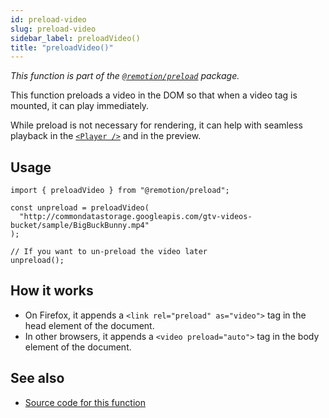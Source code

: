 ```yaml
---
id: preload-video
slug: preload-video
sidebar_label: preloadVideo()
title: "preloadVideo()"
---
```


_This function is part of the [`@remotion/preload`](/docs/preload) package._

This function preloads a video in the DOM so that when a video tag is mounted, it can play immediately.

While preload is not necessary for rendering, it can help with seamless playback in the [`<Player />`](/docs/player) and in the preview.

## Usage

```tsx twoslash
import { preloadVideo } from "@remotion/preload";

const unpreload = preloadVideo(
  "http://commondatastorage.googleapis.com/gtv-videos-bucket/sample/BigBuckBunny.mp4"
);

// If you want to un-preload the video later
unpreload();
```

## How it works

- On Firefox, it appends a `<link rel="preload" as="video">` tag in the head element of the document.
- In other browsers, it appends a `<video preload="auto">` tag in the body element of the document.

## See also

- [Source code for this function](`https://github.com/remotion-dev/remotion/blob/main/packages/preload/src/preload-video.ts`)
